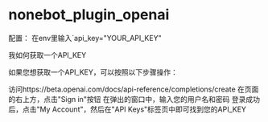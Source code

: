 # nonebot_plugin_openai

配置：
在env里输入`api_key="YOUR_API_KEY"

我如何获取一个API_KEY

如果您想获取一个API_KEY，可以按照以下步骤操作：

访问https://beta.openai.com/docs/api-reference/completions/create
在页面的右上方，点击"Sign in"按钮
在弹出的窗口中，输入您的用户名和密码
登录成功后，点击"My Account"，然后在"API Keys"标签页中即可找到您的API_KEY
